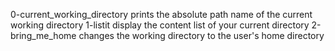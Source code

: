 0-current_working_directory prints the absolute path name of the current working directory
1-listit display the content list of your current directory
2-bring_me_home changes the working directory to the user's home directory
